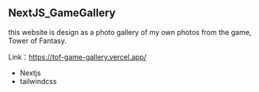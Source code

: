 ## NextJS_GameGallery

this website is design as a photo gallery of my own photos from the game, Tower of Fantasy.

Link：https://tof-game-gallery.vercel.app/

- Nextjs
- tailwindcss
